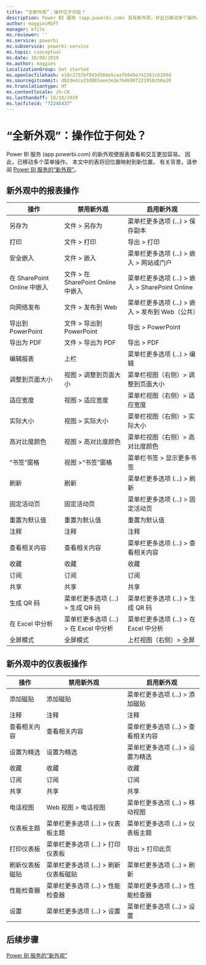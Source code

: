 ```yaml
---
title: “全新外观”：操作位于何处？
description: Power BI 服务 (app.powerbi.com) 具有新外观，并且已移动多个操作。 本文提供了将旧位置映射到新位置的表。
author: maggiesMSFT
manager: kfile
ms.reviewer: ''
ms.service: powerbi
ms.subservice: powerbi-service
ms.topic: conceptual
ms.date: 10/08/2019
ms.author: maggies
LocalizationGroup: Get started
ms.openlocfilehash: e10c2757bf843d504e5caafb949e742261c6209d
ms.sourcegitcommit: d02de4ca33d865aee3e3e764b98f221950cb0a10
ms.translationtype: HT
ms.contentlocale: zh-CN
ms.lasthandoff: 10/10/2019
ms.locfileid: "72245437"
---
```

# <a name="the-new-look-where-did-the-actions-go"></a>“全新外观”：操作位于何处？

Power BI 服务 (app.powerbi.com) 的新外观使报表查看和交互更加容易。 因此，已移动多个菜单操作。 本文中的表将旧位置映射到新位置。 有关背景，请参阅 [Power BI 服务的“新外观”](service-new-look.md)。

## <a name="report-actions-in-the-new-look"></a>新外观中的报表操作

|操作  |禁用新外观  |启用新外观  |
|---------|---------|---------|
| 另存为 | 文件 > 另存为  | 菜单栏更多选项 (...) > 保存副本 |
| 打印 | 文件 > 打印 | 导出 > 打印 |
| 安全嵌入 | 文件 > 嵌入 | 菜单栏更多选项 (...) > 嵌入 > 网站或门户 |
| 在 SharePoint Online 中嵌入 | 文件 > 在 SharePoint Online 中嵌入 | 菜单栏更多选项 (...) > 嵌入 > SharePoint Online |
| 向网络发布 | 文件 > 发布到 Web | 菜单栏更多选项 (...) > 嵌入 > 发布到 Web（公共） |
| 导出到 PowerPoint | 文件 > 导出到 PowerPoint | 导出 > PowerPoint |
| 导出为 PDF | 文件 > 导出为 PDF | 导出 > PDF |
|编辑报表  | 上栏   | 菜单栏更多选项 (...) > 编辑 |
| 调整到页面大小 | 视图 > 调整到页面大小 | 菜单栏视图（右侧）> 调整到页面大小 |
| 适应宽度 | 视图 > 适应宽度 | 菜单栏视图（右侧）> 适应宽度 |
| 实际大小 | 视图 > 实际大小 | 菜单栏视图（右侧）> 实际大小 |
| 高对比度颜色 | 视图 > 高对比度颜色 | 菜单栏视图（右侧）> 高对比度颜色 |
| “书签”窗格 | 视图 >“书签”窗格 |  菜单栏书签 > 显示更多书签 |
| 刷新 | 刷新 | 菜单栏更多选项 (...) > 刷新 |
| 固定活动页 | 固定活动页 | 菜单栏更多选项 (...) > 固定活动页 |
| 重置为默认值 | 重置为默认值 | 重置为默认值 |
| 注释 | 注释 | 注释 |
| 查看相关内容 | 查看相关内容 | 菜单栏更多选项 (...) > 查看相关内容 |
| 收藏 | 收藏 | 收藏 |
| 订阅 | 订阅 |订阅 |
| 共享 | 共享 | 共享 |
| 生成 QR 码 | 菜单栏更多选项 (...) > 生成 QR 码 | 菜单栏更多选项 (...) > 生成 QR 码 |
| 在 Excel 中分析 | 菜单栏更多选项 (...) > 在 Excel 中分析 | 菜单栏更多选项 (...) > 在 Excel 中分析 |
| 全屏模式 | 全屏模式 | 上栏视图（右侧）> 全屏 |

## <a name="dashboard-actions-in-the-new-look"></a>新外观中的仪表板操作

|操作  |禁用新外观  |启用新外观  |
|---------|---------|---------|
| 添加磁贴 | 添加磁贴 | 菜单栏更多选项 (...) > 添加磁贴 |
| 注释 | 注释 | 注释 |
| 查看相关内容 | 查看相关内容 | 菜单栏更多选项 (...) > 查看相关内容 |
| 设置为精选 | 设置为精选| 菜单栏更多选项 (...) > 设置为精选|
| 收藏 | 收藏 | 收藏 |
| 订阅 | 订阅 |订阅 |
| 共享 | 共享 | 共享 |
| 电话视图 | Web 视图 > 电话视图 | 菜单栏更多选项 (...) > 移动视图 |
| 仪表板主题 | 菜单栏更多选项 (...) > 仪表板主题 | 菜单栏更多选项 (...) > 仪表板主题 |
| 打印仪表板 | 菜单栏更多选项 (...) > 打印仪表板 | 导出 > 打印此页 |
| 刷新仪表板磁贴 | 菜单栏更多选项 (...) > 刷新仪表板磁贴 | 菜单栏更多选项 (...) > 刷新 |
| 性能检查器 | 菜单栏更多选项 (...) > 性能检查器 | 菜单栏更多选项 (...) > 性能检查器 |
| 设置 | 菜单栏更多选项 (...) > 设置 | 菜单栏更多选项 (...) > 设置 |

## <a name="next-steps"></a>后续步骤

[Power BI 服务的“新外观”](service-new-look.md)
